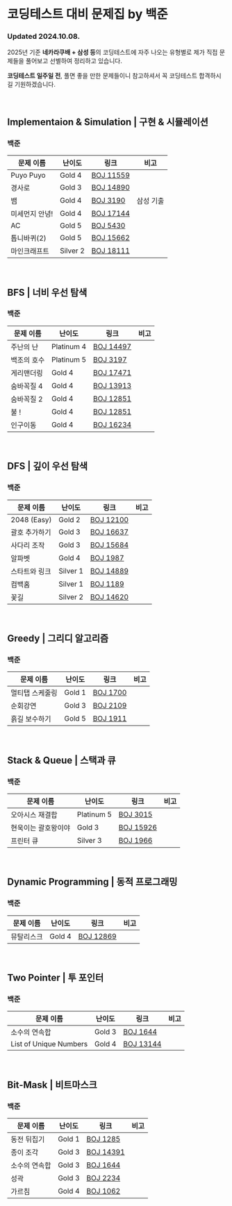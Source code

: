 # 코딩테스트 대비 문제집 by 백준

### Updated 2024.10.08.

2025년 기준 **네카라쿠배 + 삼성 등**의 코딩테스트에 자주 나오는 유형별로 제가 직접 문제들을 풀어보고 선별하여 정리하고 있습니다.

**코딩테스트 일주일 전**, 풀면 좋을 만한 문제들이니 참고하셔서 꼭 코딩테스트 합격하시길 기원하겠습니다.

<br/>

## Implementaion & Simulation | 구현 & 시뮬레이션
### 백준
|**문제 이름**|**난이도**|**링크**|**비고**|
|------|---|---|---|
|Puyo Puyo|Gold 4|[BOJ 11559](https://github.com/scottXchoo/Algorithm-Problem-Solving/blob/main/%EB%B0%B1%EC%A4%80/Gold/11559.%E2%80%85Puyo%E2%80%85Puyo/Puyo%E2%80%85Puyo.cc)||
|경사로|Gold 3|[BOJ 14890](https://github.com/scottXchoo/Algorithm_Problem_Solving/blob/main/%EB%B0%B1%EC%A4%80/Gold/14890.%E2%80%85%EA%B2%BD%EC%82%AC%EB%A1%9C/%EA%B2%BD%EC%82%AC%EB%A1%9C.py)||
|뱀|Gold 4|[BOJ 3190](https://github.com/scottXchoo/Algorithm_Problem_Solving/blob/main/%EB%B0%B1%EC%A4%80/Gold/3190.%E2%80%85%EB%B1%80/%EB%B1%80.py)|삼성 기출|
|미세먼지 안녕!|Gold 4|[BOJ 17144](https://github.com/scottXchoo/Algorithm_Problem_Solving/blob/main/%EB%B0%B1%EC%A4%80/Gold/17144.%E2%80%85%EB%AF%B8%EC%84%B8%EB%A8%BC%EC%A7%80%E2%80%85%EC%95%88%EB%85%95%EF%BC%81/%EB%AF%B8%EC%84%B8%EB%A8%BC%EC%A7%80%E2%80%85%EC%95%88%EB%85%95%EF%BC%81.py)||
|AC|Gold 5|[BOJ 5430](https://github.com/scottXchoo/Algorithm_Problem_Solving/blob/main/%EB%B0%B1%EC%A4%80/Gold/5430.%E2%80%85AC/AC.py)||
|톱니바퀴(2)|Gold 5|[BOJ 15662](https://github.com/scottXchoo/Algorithm_Problem_Solving/blob/main/%EB%B0%B1%EC%A4%80/Gold/15662.%E2%80%85%ED%86%B1%EB%8B%88%EB%B0%94%ED%80%B4%E2%80%85%EF%BC%882%EF%BC%89/%ED%86%B1%EB%8B%88%EB%B0%94%ED%80%B4%E2%80%85%EF%BC%882%EF%BC%89.py)||
|마인크래프트|Silver 2|[BOJ 18111](https://github.com/scottXchoo/Algorithm_Problem_Solving/blob/main/%EB%B0%B1%EC%A4%80/Silver/18111.%E2%80%85%EB%A7%88%EC%9D%B8%ED%81%AC%EB%9E%98%ED%94%84%ED%8A%B8/%EB%A7%88%EC%9D%B8%ED%81%AC%EB%9E%98%ED%94%84%ED%8A%B8.py)||

<br/>

## BFS | 너비 우선 탐색
### 백준
|**문제 이름**|**난이도**|**링크**|**비고**|
|------|---|---|---|
|주난의 난|Platinum 4|[BOJ 14497](https://github.com/scottXchoo/Algorithm_Problem_Solving/blob/main/%EB%B0%B1%EC%A4%80/Gold/14497.%E2%80%85%EC%A3%BC%EB%82%9C%EC%9D%98%E2%80%85%EB%82%9C%EF%BC%88%E9%9B%A3%EF%BC%89/%EC%A3%BC%EB%82%9C%EC%9D%98%E2%80%85%EB%82%9C%EF%BC%88%E9%9B%A3%EF%BC%89.py)||
|백조의 호수|Platinum 5|[BOJ 3197](https://github.com/scottXchoo/Algorithm_Problem_Solving/blob/main/%EB%B0%B1%EC%A4%80/Platinum/3197.%E2%80%85%EB%B0%B1%EC%A1%B0%EC%9D%98%E2%80%85%ED%98%B8%EC%88%98/%EB%B0%B1%EC%A1%B0%EC%9D%98%E2%80%85%ED%98%B8%EC%88%98.py)||
|게리맨더링|Gold 4|[BOJ 17471](https://github.com/scottXchoo/Algorithm_Problem_Solving/blob/main/%EB%B0%B1%EC%A4%80/Gold/17471.%E2%80%85%EA%B2%8C%EB%A6%AC%EB%A7%A8%EB%8D%94%EB%A7%81/%EA%B2%8C%EB%A6%AC%EB%A7%A8%EB%8D%94%EB%A7%81.py)||
|숨바꼭질 4|Gold 4|[BOJ 13913](https://github.com/scottXchoo/Algorithm_Problem_Solving/blob/main/%EB%B0%B1%EC%A4%80/Gold/13913.%E2%80%85%EC%88%A8%EB%B0%94%EA%BC%AD%EC%A7%88%E2%80%854/%EC%88%A8%EB%B0%94%EA%BC%AD%EC%A7%88%E2%80%854.py)||
|숨바꼭질 2|Gold 4|[BOJ 12851](https://github.com/scottXchoo/Algorithm_Problem_Solving/blob/main/%EB%B0%B1%EC%A4%80/Gold/12851.%E2%80%85%EC%88%A8%EB%B0%94%EA%BC%AD%EC%A7%88%E2%80%852/%EC%88%A8%EB%B0%94%EA%BC%AD%EC%A7%88%E2%80%852.py)||
|불 !|Gold 4|[BOJ 12851](https://github.com/scottXchoo/Algorithm_Problem_Solving/tree/main/%EB%B0%B1%EC%A4%80/Gold/4179.%E2%80%85%EB%B6%88%EF%BC%81)||
|인구이동|Gold 4|[BOJ 16234](https://github.com/scottXchoo/Algorithm_Problem_Solving/blob/main/%EB%B0%B1%EC%A4%80/Gold/16234.%E2%80%85%EC%9D%B8%EA%B5%AC%E2%80%85%EC%9D%B4%EB%8F%99/%EC%9D%B8%EA%B5%AC%E2%80%85%EC%9D%B4%EB%8F%99.py)||

<br/>

## DFS | 깊이 우선 탐색
### 백준
|**문제 이름**|**난이도**|**링크**|**비고**|
|------|---|---|---|
|2048 (Easy)|Gold 2|[BOJ 12100](https://github.com/scottXchoo/Algorithm_Problem_Solving/blob/main/%EB%B0%B1%EC%A4%80/Gold/12100.%E2%80%852048%E2%80%85%EF%BC%88Easy%EF%BC%89/2048%E2%80%85%EF%BC%88Easy%EF%BC%89.py)||
|괄호 추가하기|Gold 3|[BOJ 16637](https://github.com/scottXchoo/Algorithm_Problem_Solving/blob/e1c04e7b5eb154ebff78467034e7deb7462d3932/%EB%B0%B1%EC%A4%80/Gold/16637.%E2%80%85%EA%B4%84%ED%98%B8%E2%80%85%EC%B6%94%EA%B0%80%ED%95%98%EA%B8%B0/%EA%B4%84%ED%98%B8%E2%80%85%EC%B6%94%EA%B0%80%ED%95%98%EA%B8%B0.py)||
|사다리 조작|Gold 3|[BOJ 15684](https://github.com/scottXchoo/Algorithm_Problem_Solving/blob/main/%EB%B0%B1%EC%A4%80/Gold/15684.%E2%80%85%EC%82%AC%EB%8B%A4%EB%A6%AC%E2%80%85%EC%A1%B0%EC%9E%91/%EC%82%AC%EB%8B%A4%EB%A6%AC%E2%80%85%EC%A1%B0%EC%9E%91.py)||
|알파벳|Gold 4|[BOJ 1987](https://github.com/scottXchoo/Algorithm_Problem_Solving/blob/6af170653001965e699ab8be1d77da249c42a3d3/%EB%B0%B1%EC%A4%80/Gold/1987.%E2%80%85%EC%95%8C%ED%8C%8C%EB%B2%B3/%EC%95%8C%ED%8C%8C%EB%B2%B3.py)||
|스타트와 링크|Silver 1|[BOJ 14889](https://github.com/scottXchoo/Algorithm_Problem_Solving/blob/main/%EB%B0%B1%EC%A4%80/Silver/14889.%E2%80%85%EC%8A%A4%ED%83%80%ED%8A%B8%EC%99%80%E2%80%85%EB%A7%81%ED%81%AC/%EC%8A%A4%ED%83%80%ED%8A%B8%EC%99%80%E2%80%85%EB%A7%81%ED%81%AC.py)||
|컴백홈|Silver 1|[BOJ 1189](https://github.com/scottXchoo/Algorithm_Problem_Solving/blob/main/%EB%B0%B1%EC%A4%80/Silver/1189.%E2%80%85%EC%BB%B4%EB%B0%B1%ED%99%88/%EC%BB%B4%EB%B0%B1%ED%99%88.py)||
|꽃길|Silver 2|[BOJ 14620](https://github.com/scottXchoo/Algorithm_Problem_Solving/blob/main/%EB%B0%B1%EC%A4%80/Silver/14620.%E2%80%85%EA%BD%83%EA%B8%B8/%EA%BD%83%EA%B8%B8.py)||

<br/>

## Greedy | 그리디 알고리즘
### 백준
|**문제 이름**|**난이도**|**링크**|**비고**|
|------|---|---|---|
|멀티탭 스케줄링|Gold 1|[BOJ 1700](https://github.com/scottXchoo/Algorithm_Problem_Solving/blob/main/%EB%B0%B1%EC%A4%80/Gold/1700.%E2%80%85%EB%A9%80%ED%8B%B0%ED%83%AD%E2%80%85%EC%8A%A4%EC%BC%80%EC%A4%84%EB%A7%81/%EB%A9%80%ED%8B%B0%ED%83%AD%E2%80%85%EC%8A%A4%EC%BC%80%EC%A4%84%EB%A7%81.py)||
|순회강연|Gold 3|[BOJ 2109](https://github.com/scottXchoo/Algorithm_Problem_Solving/blob/main/%EB%B0%B1%EC%A4%80/Gold/2109.%E2%80%85%EC%88%9C%ED%9A%8C%EA%B0%95%EC%97%B0/%EC%88%9C%ED%9A%8C%EA%B0%95%EC%97%B0.py)||
|흙길 보수하기|Gold 5|[BOJ 1911](https://github.com/scottXchoo/Algorithm_Problem_Solving/blob/main/%EB%B0%B1%EC%A4%80/Gold/1911.%E2%80%85%ED%9D%99%EA%B8%B8%E2%80%85%EB%B3%B4%EC%88%98%ED%95%98%EA%B8%B0/%ED%9D%99%EA%B8%B8%E2%80%85%EB%B3%B4%EC%88%98%ED%95%98%EA%B8%B0.py)||

<br/>

## Stack &  Queue | 스택과 큐
### 백준
|**문제 이름**|**난이도**|**링크**|**비고**|
|------|---|---|---|
|오아시스 재결합|Platinum 5|[BOJ 3015](https://github.com/scottXchoo/Algorithm_Problem_Solving/blob/main/%EB%B0%B1%EC%A4%80/Platinum/3015.%E2%80%85%EC%98%A4%EC%95%84%EC%8B%9C%EC%8A%A4%E2%80%85%EC%9E%AC%EA%B2%B0%ED%95%A9/%EC%98%A4%EC%95%84%EC%8B%9C%EC%8A%A4%E2%80%85%EC%9E%AC%EA%B2%B0%ED%95%A9.py)||
|현욱이는 괄호왕이야|Gold 3|[BOJ 15926](https://github.com/scottXchoo/Algorithm_Problem_Solving/blob/main/%EB%B0%B1%EC%A4%80/Gold/15926.%E2%80%85%ED%98%84%EC%9A%B1%EC%9D%80%E2%80%85%EA%B4%84%ED%98%B8%EC%99%95%EC%9D%B4%EC%95%BC%EF%BC%81%EF%BC%81/%ED%98%84%EC%9A%B1%EC%9D%80%E2%80%85%EA%B4%84%ED%98%B8%EC%99%95%EC%9D%B4%EC%95%BC%EF%BC%81%EF%BC%81.py)||
|프린터 큐|Silver 3|[BOJ 1966](https://github.com/scottXchoo/Algorithm_Problem_Solving/blob/main/%EB%B0%B1%EC%A4%80/Silver/1966.%E2%80%85%ED%94%84%EB%A6%B0%ED%84%B0%E2%80%85%ED%81%90/%ED%94%84%EB%A6%B0%ED%84%B0%E2%80%85%ED%81%90.py)||

<br/>

## Dynamic Programming | 동적 프로그래밍
### 백준
|**문제 이름**|**난이도**|**링크**|**비고**|
|------|---|---|---|
|뮤탈리스크|Gold 4|[BOJ 12869](https://github.com/scottXchoo/Algorithm_Problem_Solving/blob/main/%EB%B0%B1%EC%A4%80/Gold/12869.%E2%80%85%EB%AE%A4%ED%83%88%EB%A6%AC%EC%8A%A4%ED%81%AC/%EB%AE%A4%ED%83%88%EB%A6%AC%EC%8A%A4%ED%81%AC.py)||

<br/>

## Two Pointer | 투 포인터
### 백준
|**문제 이름**|**난이도**|**링크**|**비고**|
|------|---|---|---|
|소수의 연속합|Gold 3|[BOJ 1644](https://github.com/scottXchoo/Algorithm_Problem_Solving/blob/main/%EB%B0%B1%EC%A4%80/Gold/1644.%E2%80%85%EC%86%8C%EC%88%98%EC%9D%98%E2%80%85%EC%97%B0%EC%86%8D%ED%95%A9/%EC%86%8C%EC%88%98%EC%9D%98%E2%80%85%EC%97%B0%EC%86%8D%ED%95%A9.py)||
|List of Unique Numbers|Gold 4|[BOJ 13144](https://github.com/scottXchoo/Algorithm_Problem_Solving/blob/main/%EB%B0%B1%EC%A4%80/Gold/13144.%E2%80%85List%E2%80%85of%E2%80%85Unique%E2%80%85Numbers/List%E2%80%85of%E2%80%85Unique%E2%80%85Numbers.py)||

<br/>

## Bit-Mask | 비트마스크
### 백준
|**문제 이름**|**난이도**|**링크**|**비고**|
|------|---|---|---|
|동전 뒤집기|Gold 1|[BOJ 1285](https://github.com/scottXchoo/Algorithm_Problem_Solving/blob/main/%EB%B0%B1%EC%A4%80/Gold/1285.%E2%80%85%EB%8F%99%EC%A0%84%E2%80%85%EB%92%A4%EC%A7%91%EA%B8%B0/%EB%8F%99%EC%A0%84%E2%80%85%EB%92%A4%EC%A7%91%EA%B8%B0.py)||
|종이 조각|Gold 3|[BOJ 14391](https://github.com/scottXchoo/Algorithm_Problem_Solving/blob/main/%EB%B0%B1%EC%A4%80/Gold/14391.%E2%80%85%EC%A2%85%EC%9D%B4%E2%80%85%EC%A1%B0%EA%B0%81/%EC%A2%85%EC%9D%B4%E2%80%85%EC%A1%B0%EA%B0%81.py)||
|소수의 연속합|Gold 3|[BOJ 1644](https://github.com/scottXchoo/Algorithm_Problem_Solving/blob/main/%EB%B0%B1%EC%A4%80/Gold/1644.%E2%80%85%EC%86%8C%EC%88%98%EC%9D%98%E2%80%85%EC%97%B0%EC%86%8D%ED%95%A9/%EC%86%8C%EC%88%98%EC%9D%98%E2%80%85%EC%97%B0%EC%86%8D%ED%95%A9.py)||
|성곽|Gold 3|[BOJ 2234](https://github.com/scottXchoo/Algorithm_Problem_Solving/blob/main/%EB%B0%B1%EC%A4%80/Gold/2234.%E2%80%85%EC%84%B1%EA%B3%BD/%EC%84%B1%EA%B3%BD.py)||
|가르침|Gold 4|[BOJ 1062](https://github.com/scottXchoo/Algorithm_Problem_Solving/blob/main/%EB%B0%B1%EC%A4%80/Gold/1062.%E2%80%85%EA%B0%80%EB%A5%B4%EC%B9%A8/%EA%B0%80%EB%A5%B4%EC%B9%A8.py)||
